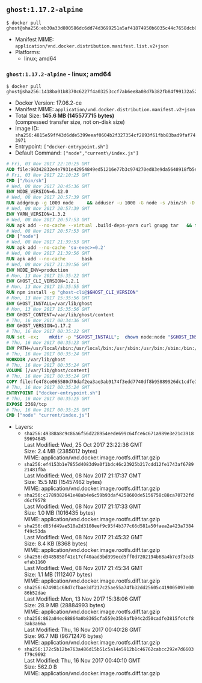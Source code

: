 ## `ghost:1.17.2-alpine`

```console
$ docker pull ghost@sha256:eb30a33d800586dc6dd74d3699251a5af41874950b6035c44c7658dcb0634981
```

-	Manifest MIME: `application/vnd.docker.distribution.manifest.list.v2+json`
-	Platforms:
	-	linux; amd64

### `ghost:1.17.2-alpine` - linux; amd64

```console
$ docker pull ghost@sha256:1418ba01b8370c6227f4a03253ccf7ab6ee8a08d7b382fb84f99132a52abe3a8
```

-	Docker Version: 17.06.2-ce
-	Manifest MIME: `application/vnd.docker.distribution.manifest.v2+json`
-	Total Size: **145.6 MB (145577715 bytes)**  
	(compressed transfer size, not on-disk size)
-	Image ID: `sha256:4815e59ff43d6dde5399eeaf0604b2f327354cf2893f61fbb83bad9faf743971`
-	Entrypoint: `["docker-entrypoint.sh"]`
-	Default Command: `["node","current\/index.js"]`

```dockerfile
# Fri, 03 Nov 2017 22:10:25 GMT
ADD file:90342832e4e7931e42954849ed51216e77b3c974270ed83e9da5648918fb5e66 in / 
# Fri, 03 Nov 2017 22:10:25 GMT
CMD ["/bin/sh"]
# Wed, 08 Nov 2017 20:45:36 GMT
ENV NODE_VERSION=6.12.0
# Wed, 08 Nov 2017 20:57:39 GMT
RUN addgroup -g 1000 node     && adduser -u 1000 -G node -s /bin/sh -D node     && apk add --no-cache         libstdc++     && apk add --no-cache --virtual .build-deps         binutils-gold         curl         g++         gcc         gnupg         libgcc         linux-headers         make         python   && for key in     94AE36675C464D64BAFA68DD7434390BDBE9B9C5     FD3A5288F042B6850C66B31F09FE44734EB7990E     71DCFD284A79C3B38668286BC97EC7A07EDE3FC1     DD8F2338BAE7501E3DD5AC78C273792F7D83545D     C4F0DFFF4E8C1A8236409D08E73BC641CC11F4C8     B9AE9905FFD7803F25714661B63B535A4C206CA9     56730D5401028683275BD23C23EFEFE93C4CFFFE     77984A986EBC2AA786BC0F66B01FBB92821C587A   ; do     gpg --keyserver pgp.mit.edu --recv-keys "$key" ||     gpg --keyserver keyserver.pgp.com --recv-keys "$key" ||     gpg --keyserver ha.pool.sks-keyservers.net --recv-keys "$key" ;   done     && curl -SLO "https://nodejs.org/dist/v$NODE_VERSION/node-v$NODE_VERSION.tar.xz"     && curl -SLO --compressed "https://nodejs.org/dist/v$NODE_VERSION/SHASUMS256.txt.asc"     && gpg --batch --decrypt --output SHASUMS256.txt SHASUMS256.txt.asc     && grep " node-v$NODE_VERSION.tar.xz\$" SHASUMS256.txt | sha256sum -c -     && tar -xf "node-v$NODE_VERSION.tar.xz"     && cd "node-v$NODE_VERSION"     && ./configure     && make -j$(getconf _NPROCESSORS_ONLN)     && make install     && apk del .build-deps     && cd ..     && rm -Rf "node-v$NODE_VERSION"     && rm "node-v$NODE_VERSION.tar.xz" SHASUMS256.txt.asc SHASUMS256.txt
# Wed, 08 Nov 2017 20:57:39 GMT
ENV YARN_VERSION=1.3.2
# Wed, 08 Nov 2017 20:57:53 GMT
RUN apk add --no-cache --virtual .build-deps-yarn curl gnupg tar   && for key in     6A010C5166006599AA17F08146C2130DFD2497F5   ; do     gpg --keyserver pgp.mit.edu --recv-keys "$key" ||     gpg --keyserver keyserver.pgp.com --recv-keys "$key" ||     gpg --keyserver ha.pool.sks-keyservers.net --recv-keys "$key" ;   done   && curl -fSLO --compressed "https://yarnpkg.com/downloads/$YARN_VERSION/yarn-v$YARN_VERSION.tar.gz"   && curl -fSLO --compressed "https://yarnpkg.com/downloads/$YARN_VERSION/yarn-v$YARN_VERSION.tar.gz.asc"   && gpg --batch --verify yarn-v$YARN_VERSION.tar.gz.asc yarn-v$YARN_VERSION.tar.gz   && mkdir -p /opt/yarn   && tar -xzf yarn-v$YARN_VERSION.tar.gz -C /opt/yarn --strip-components=1   && ln -s /opt/yarn/bin/yarn /usr/local/bin/yarn   && ln -s /opt/yarn/bin/yarn /usr/local/bin/yarnpkg   && rm yarn-v$YARN_VERSION.tar.gz.asc yarn-v$YARN_VERSION.tar.gz   && apk del .build-deps-yarn
# Wed, 08 Nov 2017 20:57:53 GMT
CMD ["node"]
# Wed, 08 Nov 2017 21:39:53 GMT
RUN apk add --no-cache 'su-exec>=0.2'
# Wed, 08 Nov 2017 21:39:56 GMT
RUN apk add --no-cache 		bash
# Wed, 08 Nov 2017 21:39:56 GMT
ENV NODE_ENV=production
# Mon, 13 Nov 2017 15:35:22 GMT
ENV GHOST_CLI_VERSION=1.2.1
# Mon, 13 Nov 2017 15:35:55 GMT
RUN npm install -g "ghost-cli@$GHOST_CLI_VERSION"
# Mon, 13 Nov 2017 15:35:56 GMT
ENV GHOST_INSTALL=/var/lib/ghost
# Mon, 13 Nov 2017 15:35:56 GMT
ENV GHOST_CONTENT=/var/lib/ghost/content
# Thu, 16 Nov 2017 00:34:36 GMT
ENV GHOST_VERSION=1.17.2
# Thu, 16 Nov 2017 00:35:22 GMT
RUN set -ex; 	mkdir -p "$GHOST_INSTALL"; 	chown node:node "$GHOST_INSTALL"; 		su-exec node ghost install "$GHOST_VERSION" --db sqlite3 --no-prompt --no-stack --no-setup --dir "$GHOST_INSTALL"; 		cd "$GHOST_INSTALL"; 	su-exec node ghost config --ip 0.0.0.0 --port 2368 --no-prompt --db sqlite3 --url http://localhost:2368 --dbpath "$GHOST_CONTENT/data/ghost.db"; 	su-exec node ghost config paths.contentPath "$GHOST_CONTENT"; 		su-exec node ln -s config.production.json "$GHOST_INSTALL/config.development.json"; 	readlink -f "$GHOST_INSTALL/config.development.json"; 		mv "$GHOST_CONTENT" "$GHOST_INSTALL/content.orig"; 	mkdir -p "$GHOST_CONTENT"; 	chown node:node "$GHOST_CONTENT"; 		"$GHOST_INSTALL/current/node_modules/knex-migrator/bin/knex-migrator" --version
# Thu, 16 Nov 2017 00:35:23 GMT
ENV PATH=/usr/local/sbin:/usr/local/bin:/usr/sbin:/usr/bin:/sbin:/bin:/var/lib/ghost/current/node_modules/knex-migrator/bin
# Thu, 16 Nov 2017 00:35:24 GMT
WORKDIR /var/lib/ghost
# Thu, 16 Nov 2017 00:35:24 GMT
VOLUME [/var/lib/ghost/content]
# Thu, 16 Nov 2017 00:35:24 GMT
COPY file:fe4f8ce065580d78daf2ea3ae3ab9174f3edd7740df8b95889926dc1cdfe77b0 in /usr/local/bin 
# Thu, 16 Nov 2017 00:35:24 GMT
ENTRYPOINT ["docker-entrypoint.sh"]
# Thu, 16 Nov 2017 00:35:25 GMT
EXPOSE 2368/tcp
# Thu, 16 Nov 2017 00:35:25 GMT
CMD ["node" "current/index.js"]
```

-	Layers:
	-	`sha256:49388a8c9c86a6f56d228954eede699c64fce6c671a989e3e21c391859694645`  
		Last Modified: Wed, 25 Oct 2017 23:22:36 GMT  
		Size: 2.4 MB (2385012 bytes)  
		MIME: application/vnd.docker.image.rootfs.diff.tar.gzip
	-	`sha256:ef4153b1e7855d4083d9a0f1bdc46c23925b217cdd12fe1743af678921481fba`  
		Last Modified: Wed, 08 Nov 2017 21:17:37 GMT  
		Size: 15.5 MB (15457462 bytes)  
		MIME: application/vnd.docker.image.rootfs.diff.tar.gzip
	-	`sha256:c1789382641e48ab4e6c59b93daf4258600de5156758c88ca70732fdd6cf9578`  
		Last Modified: Wed, 08 Nov 2017 21:17:33 GMT  
		Size: 1.0 MB (1016435 bytes)  
		MIME: application/vnd.docker.image.rootfs.diff.tar.gzip
	-	`sha256:d85fd49ae510a2d3108eef9c95f4b377c66d581a50faea2a423a7384f49c53da`  
		Last Modified: Wed, 08 Nov 2017 21:45:32 GMT  
		Size: 8.4 KB (8368 bytes)  
		MIME: application/vnd.docker.image.rootfs.diff.tar.gzip
	-	`sha256:d3485858f41e17cf40aad3bd399ecd5ff0d7202194b68a4b7e3f3ed3efab1160`  
		Last Modified: Wed, 08 Nov 2017 21:45:34 GMT  
		Size: 1.1 MB (1112407 bytes)  
		MIME: application/vnd.docker.image.rootfs.diff.tar.gzip
	-	`sha256:674981c68d7cfbae3df217c25ae55a74fb32dd25605c419005097e0086b52dae`  
		Last Modified: Mon, 13 Nov 2017 15:38:06 GMT  
		Size: 28.9 MB (28884993 bytes)  
		MIME: application/vnd.docker.image.rootfs.diff.tar.gzip
	-	`sha256:862a84ec68864a0b8365cfa559e35b9afb94c2d50cadfe3815fc4cf83ab3a66a`  
		Last Modified: Thu, 16 Nov 2017 00:40:28 GMT  
		Size: 96.7 MB (96712476 bytes)  
		MIME: application/vnd.docker.image.rootfs.diff.tar.gzip
	-	`sha256:172c5b12be763a486d15b51c5a14e5912b1c46762cabcc292e7d6603f79c9692`  
		Last Modified: Thu, 16 Nov 2017 00:40:10 GMT  
		Size: 562.0 B  
		MIME: application/vnd.docker.image.rootfs.diff.tar.gzip

